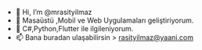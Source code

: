 - 👋 Hi, I’m @mrasityilmaz
- 👀 Masaüstü ,Mobil ve Web Uygulamaları geliştiriyorum.
- 🌱 C#,Python,Flutter ile ilgileniyorum.
- 📫 Bana buradan ulaşabilirsin > rasityilmaz@yaani.com

<!---
mrasityilmaz/mrasityilmaz is a ✨ special ✨ repository because its `README.md` (this file) appears on your GitHub profile.
You can click the Preview link to take a look at your changes.        
--->



